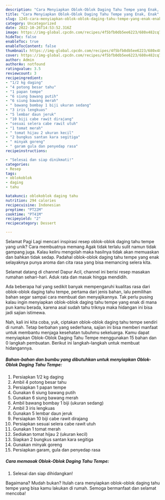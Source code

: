 ```yaml
---
description: "Cara Menyiapkan Oblok-Oblok Daging Tahu Tempe yang Enak, Enak"
title: "Cara Menyiapkan Oblok-Oblok Daging Tahu Tempe yang Enak, Enak"
slug: 1245-cara-menyiapkan-oblok-oblok-daging-tahu-tempe-yang-enak-enak
category: Uncategorized
date: 2022-10-26T14:53:52.316Z
image: https://img-global.cpcdn.com/recipes/4f5bfb0db5ee6223/680x482cq70/oblok-oblok-daging-tahu-tempe-foto-resep-utama.jpg
hideToc: false
enableToc: true
enableTocContent: false
thumbnail: https://img-global.cpcdn.com/recipes/4f5bfb0db5ee6223/680x482cq70/oblok-oblok-daging-tahu-tempe-foto-resep-utama.jpg
cover: https://img-global.cpcdn.com/recipes/4f5bfb0db5ee6223/680x482cq70/oblok-oblok-daging-tahu-tempe-foto-resep-utama.jpg
author: Admin
authorAv: notfound
ratingvalue: 3.5
reviewcount: 3
recipeingredient:
- "1/2 kg daging"
- "4 potong besar tahu"
- "1 papan tempe"
- "6 siung bawang putih"
- "6 siung bawang merah"
- " bawang bombay 1 biji ukuran sedang"
- "3 iris lengkuas"
- "5 lembar daun jeruk"
- "10 biji cabe rawit dirajang"
- "sesuai selera cabe rawit utuh"
- "1 tomat merah"
- " tomat hijau 2 ukuran kecil"
- "2 bungkus santan kara segitiga"
- " minyak goreng"
- " garam gula dan penyedap rasa"
recipeinstructions:

- "Selesai dan siap dinikmati!"
categories:
- Resep
tags:
- oblokoblok
- daging
- tahu

katakunci: oblokoblok daging tahu 
nutrition: 294 calories
recipecuisine: Indonesian
preptime: "PT22M"
cooktime: "PT41M"
recipeyield: "2"
recipecategory: Dessert

---
```



Selamat Pagi Lagi mencari inspirasi resep oblok-oblok daging tahu tempe yang unik? Cara membuatnya memang Agak tidak terlalu sulit namun tidak gampang juga. Kalau keliru mengolah maka hasilnya tidak akan memuaskan dan bahkan tidak sedap. Padahal oblok-oblok daging tahu tempe yang enak selayaknya punya aroma dan cita rasa yang bisa memancing selera kita.


Selamat datang di channel Dapur Acil, channel ini berisi resep masakan rumahan sehari-hari. Aduk rata dan masak hingga mendidih.

Ada beberapa hal yang sedikit banyak mempengaruhi kualitas rasa dari oblok-oblok daging tahu tempe, pertama dari jenis bahan, lalu pemilihan bahan segar sampai cara membuat dan menyajikannya. Tak perlu pusing kalau ingin menyiapkan oblok-oblok daging tahu tempe yang enak di mana pun kamu berada, karena asal sudah tahu triknya maka hidangan ini bisa jadi sajian istimewa.


Nah, kali ini kita coba, yuk, ciptakan oblok-oblok daging tahu tempe sendiri di rumah. Tetap berbahan yang sederhana, sajian ini bisa memberi manfaat untuk membantu menjaga kesehatan tubuhmu sekeluarga. Kamu dapat menyiapkan Oblok-Oblok Daging Tahu Tempe menggunakan 15 bahan dan 0 langkah pembuatan. Berikut ini langkah-langkah untuk membuat hidangannya.

<!--inarticleads1-->

##### Bahan-bahan dan bumbu yang dibutuhkan untuk menyiapkan Oblok-Oblok Daging Tahu Tempe:

1. Persiapkan 1/2 kg daging
1. Ambil 4 potong besar tahu
1. Persiapkan 1 papan tempe
1. Gunakan 6 siung bawang putih
1. Gunakan 6 siung bawang merah
1. Ambil  bawang bombay 1 biji (ukuran sedang)
1. Ambil 3 iris lengkuas
1. Gunakan 5 lembar daun jeruk
1. Persiapkan 10 biji cabe rawit dirajang
1. Persiapkan sesuai selera cabe rawit utuh
1. Gunakan 1 tomat merah
1. Sediakan  tomat hijau 2 (ukuran kecil)
1. Siapkan 2 bungkus santan kara segitiga
1. Gunakan  minyak goreng
1. Persiapkan  garam, gula dan penyedap rasa




<!--inarticleads2-->

##### Cara memasak Oblok-Oblok Daging Tahu Tempe:


1. Selesai dan siap dihidangkan!



Bagaimana? Mudah bukan? Itulah cara menyiapkan oblok-oblok daging tahu tempe yang bisa kamu lakukan di rumah. Semoga bermanfaat dan selamat mencoba!
